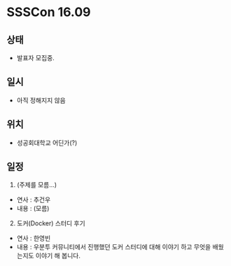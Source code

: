 # SSSCon 16.09

## 상태
 - 발표자 모집중.

## 일시
 - 아직 정해지지 않음

## 위치
 - 성공회대학교 어딘가(?)

## 일정

 1. (주제를 모름...)
  - 연사 : 추건우
  - 내용 : (모름)
 2. 도커(Docker) 스터디 후기
  - 연사 : 한영빈
  - 내용 : 우분투 커뮤니티에서 진행했던 도커 스터디에 대해 이야기 하고 무엇을 배웠는지도 이야기 해 봅니다.
